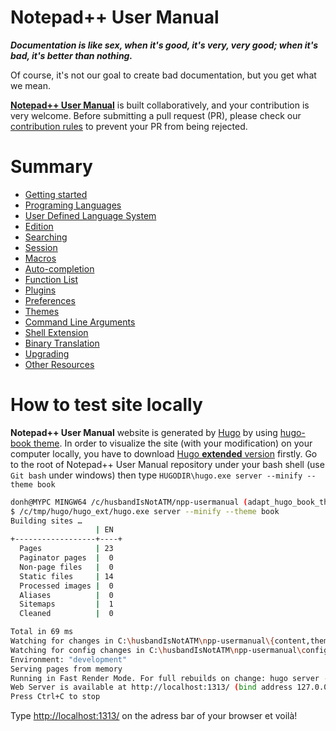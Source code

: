 Notepad++ User Manual
=======

***Documentation is like sex, when it's good, it's very, very good; when it's bad, it's better than nothing.***

Of course, it's not our goal to create bad documentation, but you get what we mean.

[**Notepad++ User Manual**](https://npp-user-manual.org) is built collaboratively, and your contribution is very welcome. Before submitting a pull request (PR), please check our [contribution rules](CONTRIBUTION.md) to prevent your PR from being rejected.



Summary
=======

* [Getting started](content/docs/getting-started.md)
* [Programing Languages](content/docs/programing-languages.md)
* [User Defined Language System](content/docs/user-defined-language-system.md)
* [Edition](content/docs/edition.md)
* [Searching](content/docs/searching.md)
* [Session](content/docs/session.md)
* [Macros](content/docs/macros.md)
* [Auto-completion](content/docs/auto-completion.md)
* [Function List](content/docs/function-list.md)
* [Plugins](content/docs/plugins.md)
* [Preferences](content/docs/preferences.md)
* [Themes](content/docs/themes.md)
* [Command Line Arguments](content/docs/command-prompt.md)
* [Shell Extension](content/docs/shell-extension.md)
* [Binary Translation](content/docs/binary-translation.md)
* [Upgrading](content/docs/upgrading.md)
* [Other Resources](content/docs/other-resources.md)


How to test site locally
=======

**Notepad++ User Manual** website is generated by [Hugo](https://gohugo.io/) by using [hugo-book theme](https://github.com/alex-shpak/hugo-book).
In order to visualize the site (with your modification) on your computer locally, you have to download [Hugo **extended** version](https://github.com/gohugoio/hugo/releases) firstly.
Go to the root of Notepad++ User Manual repository under your bash shell (use `Git bash` under windows) then type `HUGODIR\hugo.exe server --minify --theme book`

```bash
donh@MYPC MINGW64 /c/husbandIsNotATM/npp-usermanual (adapt_hugo_book_theme)
$ /c/tmp/hugo/hugo_ext/hugo.exe server --minify --theme book
Building sites …
                   | EN
+------------------+----+
  Pages            | 23
  Paginator pages  |  0
  Non-page files   |  0
  Static files     | 14
  Processed images |  0
  Aliases          |  0
  Sitemaps         |  1
  Cleaned          |  0

Total in 69 ms
Watching for changes in C:\husbandIsNotATM\npp-usermanual\{content,themes}
Watching for config changes in C:\husbandIsNotATM\npp-usermanual\config.toml
Environment: "development"
Serving pages from memory
Running in Fast Render Mode. For full rebuilds on change: hugo server --disablastRender
Web Server is available at http://localhost:1313/ (bind address 127.0.0.1)
Press Ctrl+C to stop

```

Type [http://localhost:1313/](http://localhost:1313/) on the adress bar of your browser et voilà!
